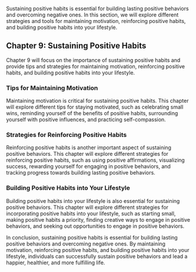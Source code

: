
Sustaining positive habits is essential for building lasting positive behaviors and overcoming negative ones. In this section, we will explore different strategies and tools for maintaining motivation, reinforcing positive habits, and building positive habits into your lifestyle.

Chapter 9: Sustaining Positive Habits
-------------------------------------

Chapter 9 will focus on the importance of sustaining positive habits and provide tips and strategies for maintaining motivation, reinforcing positive habits, and building positive habits into your lifestyle.

### Tips for Maintaining Motivation

Maintaining motivation is critical for sustaining positive habits. This chapter will explore different tips for staying motivated, such as celebrating small wins, reminding yourself of the benefits of positive habits, surrounding yourself with positive influences, and practicing self-compassion.

### Strategies for Reinforcing Positive Habits

Reinforcing positive habits is another important aspect of sustaining positive behaviors. This chapter will explore different strategies for reinforcing positive habits, such as using positive affirmations, visualizing success, rewarding yourself for engaging in positive behaviors, and tracking progress towards building lasting positive behaviors.

### Building Positive Habits into Your Lifestyle

Building positive habits into your lifestyle is also essential for sustaining positive behaviors. This chapter will explore different strategies for incorporating positive habits into your lifestyle, such as starting small, making positive habits a priority, finding creative ways to engage in positive behaviors, and seeking out opportunities to engage in positive behaviors.

In conclusion, sustaining positive habits is essential for building lasting positive behaviors and overcoming negative ones. By maintaining motivation, reinforcing positive habits, and building positive habits into your lifestyle, individuals can successfully sustain positive behaviors and lead a happier, healthier, and more fulfilling life.
